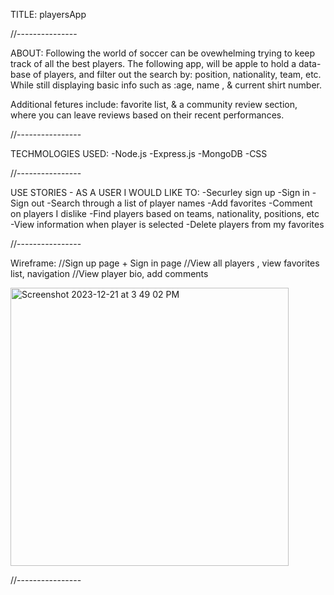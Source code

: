 TITLE: playersApp

//---------------

ABOUT: 
Following the world of soccer can be ovewhelming trying to keep track of all the best players. The following app, will be apple to hold a data-base of players, and filter out the search by: position, nationality, team, etc. While still displaying basic info such as :age, name , & current shirt number.

Additional fetures include: favorite list, & a community review section, where you can leave reviews based on their recent performances.

//----------------

TECHMOLOGIES USED: 
-Node.js 
-Express.js 
-MongoDB
-CSS

//----------------

USE STORIES - AS A USER I WOULD LIKE TO: 
-Securley sign up 
-Sign in -Sign out 
-Search through a list of player names 
-Add favorites 
-Comment on players I dislike 
-Find players based on teams, nationality, positions, etc 
-View information when player is selected
-Delete players from my favorites

//----------------

Wireframe:
//Sign up page + Sign in page
//View all players , view favorites list, navigation 
//View player bio, add comments


<img width="445" alt="Screenshot 2023-12-21 at 3 49 02 PM" src="https://github.com/juancruza46/playersApp/assets/150645094/b24e6f57-9f41-4806-8b93-d32e67df0fdc">

//----------------
